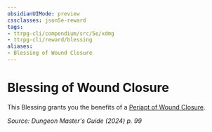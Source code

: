 ```yaml
---
obsidianUIMode: preview
cssclasses: json5e-reward
tags:
- ttrpg-cli/compendium/src/5e/xdmg
- ttrpg-cli/reward/blessing
aliases:
- Blessing of Wound Closure
---
```

# Blessing of Wound Closure

This Blessing grants you the benefits of a [Periapt of Wound Closure](/3-Mechanics/CLI/items/periapt-of-wound-closure-xdmg.md).

*Source: Dungeon Master's Guide (2024) p. 99*